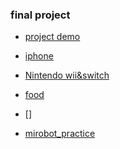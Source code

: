 ### final project

   * [project demo](https://docs.google.com/presentation/d/e/2PACX-1vRrcroZnfw-GpdrVFbloyaDF03FXYZD69xqe9hs1SjvVFuFCiZzWNjDrTM1_5-jkizicBxc0ZkK2R8t/pub?start=false&loop=false&delayms=3000&slide=id.g4bd20bf2f1_0_0)
 
   * [iphone](https://rachel0718.github.io/data_science/final%20project/final-project-iphone2015-2018.html)
   
   * [Nintendo wii&switch](https://rachel0718.github.io/data_science/final%20project/Nintendo-wii-switch.html)

   * [food]()
   
   * []

   * [mirobot_practice](https://rachel0718.github.io/data_science/final%20project/two%20types-iphone%20in%202018%20&%20mirobot.html)

